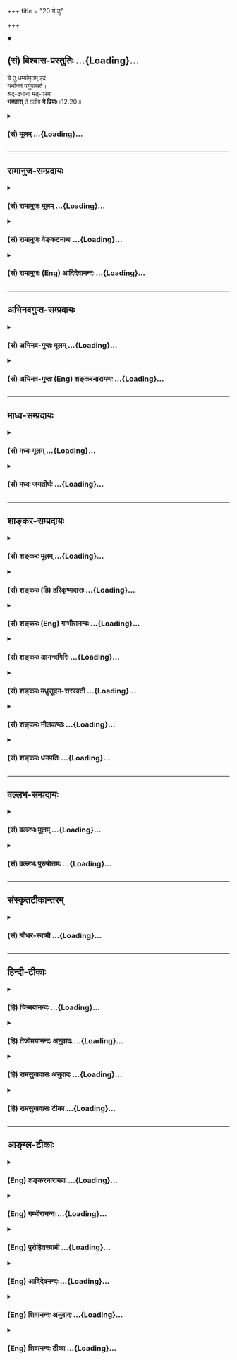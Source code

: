 +++
title = "20 ये तु"

+++
<div class="js_include" newlevelforh1="2" title="(सं) विश्वास-प्रस्तुतिः" unfilled url="/mahAbhAratam/shlokashaH/06-bhIShma-parva/03-bhagavad-gItA-parva/saMskRtam/vishvAsa-prastutiH/12_bhakti-yogaH/20_ye_tu.md">
<details open><summary><h2>(सं) विश्वास-प्रस्तुतिः ...{Loading}...</h2></summary>

ये तु धर्म्यामृतम् इदं  
यथोक्तं पर्युपासते।  
श्रद्-दधाना मत्-परमा  
**भक्तास्** ते ऽतीव **मे प्रियाः**॥12.20॥
</details>
</div>
<div class="js_include collapsed" newlevelforh1="3" title="(सं) मूलम्" unfilled url="/mahAbhAratam/shlokashaH/06-bhIShma-parva/03-bhagavad-gItA-parva/saMskRtam/mUlam/12_bhakti-yogaH/20_ye_tu.md">
<details><summary><h3>(सं) मूलम् ...{Loading}...</h3></summary>

ये तु धर्म्यामृतमिदं यथोक्तं पर्युपासते।  
श्रद्दधाना मत्परमा भक्तास्तेऽतीव मे प्रियाः।।12.20।।
</details>
</div>


_________________
## रामानुज-सम्प्रदायः
<div class="js_include collapsed" newlevelforh1="3" title="(सं) रामानुजः मूलम्" unfilled url="/mahAbhAratam/shlokashaH/06-bhIShma-parva/03-bhagavad-gItA-parva/saMskRtam/rAmAnujaH/mUlam/12_bhakti-yogaH/20_ye_tu.md">
<details><summary><h3>(सं) रामानुजः मूलम् ...{Loading}...</h3></summary>

।।12.20।। धर्म्यं च अमृतं चइति **धर्म्यामृतं ये तु** प्राप्यसमं प्रापकं
भक्तियोगं **यथोक्तंमय्यावेश्य मनो ये माम्** (गीता 12।2) इत्यादिना उक्तेन
प्रकारेण **उपासते ते भक्ता** अतितरां **मे प्रियाः। ,**

</details>
</div>
<div class="js_include collapsed" newlevelforh1="3" title="(सं) रामानुजः वेङ्कटनाथः" unfilled url="/mahAbhAratam/shlokashaH/06-bhIShma-parva/03-bhagavad-gItA-parva/saMskRtam/rAmAnujaH/venkaTanAthaH/12_bhakti-yogaH/20_ye_tu.md">
<details><summary><h3>(सं) रामानुजः वेङ्कटनाथः ...{Loading}...</h3></summary>

  
  
।।12.20।। अध्यायोपक्रमे प्रश्नपूर्वकं भक्तियोगनिष्ठस्य
अक्षरनिष्ठाच्छ्रैष्ठ्यं ह्युक्तम् भक्तियोगाशक्तिप्रसङ्गेन अक्षरयोगस्य
परम्परया भक्तियोगसाधनत्वं तदपेक्षितगुणाश्चोक्ताः
अथाध्यायारम्भगतप्रश्नस्योत्तरं प्रपञ्चितं निगमयतीत्याह --
अस्मादिति। मय्यावेश्य मनो ये माम् \[12।2\] इति श्लोकोऽयं चैकार्थ एव
ह्युपलभ्यत इत्यभिप्रायेणयथोपक्रममित्युक्तम्। तत्रनित्ययुक्ताः \[12।2\]
इत्युक्त एवार्थोऽत्रमत्परमाः इत्युच्यते। तत्रश्रद्धया परयोपेताः \[12।2\]
इत्युक्तम् अत्र तुश्रद्दधानाः इति। तत्रते मे युक्ततमा मताः \[12।2\]
इत्युक्तम् अत्र तु तत्फलितत्वेनभक्तास्तेऽतीव मे प्रियाः इत्युच्यते। अतः
स एवार्थोऽत्रोपसंह्रियते। अस्य चाधिकार्यन्तरपरत्वे तुशब्दविशेषणादयो
हेतवः पूर्वमेवोक्ताः। अनेनैव च श्लोकेन
मध्यमषट्कप्रधानार्थभक्तियोगोपसंहारश्च कृतो भवति। धर्म्यामृतम् इत्यनेन
विवक्षितमाकारद्वयं वक्तुं तदुपयुक्तं कर्मधारयत्वं दर्शयति -- धर्म्यं
चामृतं चेति। धर्मादनपेतं धर्म्यम्। अतोऽत्र धर्म्यशब्देन
साधनत्ववचनादमृतशब्देनामृतसाधनत्वस्याविवक्षितत्वात्फलवदेव भोग्यत्वं
विवक्षितमित्याहये तु प्राप्यसममिति। यथोक्तमिति व्याख्येयपदोपादानम्।
प्रसङ्गागतकर्मयोगोक्तेर्व्युदासायमय्यावेश्येत्यादिकमुक्तम्।
पूर्वोक्तानामन्येषामपि भक्तत्वमस्तीति तद्व्यवच्छेदायते भक्ता इति
विशेष्यते। पूर्वेषु प्रियत्वमुदारत्वप्रयुक्तम् अस्मिंस्तु
स्वाभिमतान्तरात्मत्वप्रयुक्तम्। अतो ह्यतीव प्रियत्वमिहोक्तम्। उक्तं च
प्रागेवउदाराः सर्व एवैते ज्ञानी त्वात्मैव मे मतम् \[7।18\]
इत्याद्युपक्रम्यस महात्मा सुदुर्लभः \[7।19\] इति। एतेनअद्वेष्टा
\[12।13\] इत्यादिना प्रक्रान्तं धर्मजातंये तु धर्म्यामृतम् इति
श्लोकेनोपसंह्रियत इति परोक्तं निरस्तम्; भिन्नाधिकारविषयत्वस्य
व्यञ्जितत्वात्। इति कवितार्किकसिंहस्य सर्वतन्त्रस्वतन्त्रस्य
श्रीमद्वेङ्कटनाथस्य वेदान्ताचार्यस्य कृतिषु,

</details>
</div>
<div class="js_include collapsed" newlevelforh1="3" title="(सं) रामानुजः (Eng) आदिदेवानन्दः" unfilled url="/mahAbhAratam/shlokashaH/06-bhIShma-parva/03-bhagavad-gItA-parva/saMskRtam/rAmAnujaH/english/AdidevAnandaH/12_bhakti-yogaH/20_ye_tu.md">
<details><summary><h3>(सं) रामानुजः (Eng) आदिदेवानन्दः ...{Loading}...</h3></summary>

12.20 But those who follow Bhakti Yoga - 'which is a nectar of virtuous duty,' i.e., which is at once virtuous duty and nectar, and which even as a menas, is eal to its end in conferring bliss on those who follow is as stated above, i.e., in the manner taught in the stanza beginning with
'Those who, focusing their minds on Me' (12.2) - such devotees are exceedingly dear to Me.

</details>
</div>


_________________
## अभिनवगुप्त-सम्प्रदायः
<div class="js_include collapsed" newlevelforh1="3" title="(सं) अभिनव-गुप्तः मूलम्" unfilled url="/mahAbhAratam/shlokashaH/06-bhIShma-parva/03-bhagavad-gItA-parva/saMskRtam/abhinava-guptaH/mUlam/12_bhakti-yogaH/20_ye_tu.md">
<details><summary><h3>(सं) अभिनव-गुप्तः मूलम् ...{Loading}...</h3></summary>

।।12.15 -- 12.20।। यस्मादित्यादि मे प्रिया इत्यन्तम्। अनिकेतः -- इदमेव
मया कर्तव्यम् इति यस्य नास्ति प्रतिज्ञा। यथाप्राप्तहेवाकितया
सुखदुःखादिकमुपभुञ्ज्ञानः परमेश्वरविषयसमावेशितहृदयः सुखेनैव प्राप्नोति
परमकैवल्यम् इति।  
  
।। शिवम्।।  
  

</details>
</div>
<div class="js_include collapsed" newlevelforh1="3" title="(सं) अभिनव-गुप्तः (Eng) शङ्करनारायणः" unfilled url="/mahAbhAratam/shlokashaH/06-bhIShma-parva/03-bhagavad-gItA-parva/saMskRtam/abhinava-guptaH/english/shankaranArAyaNaH/12_bhakti-yogaH/20_ye_tu.md">
<details><summary><h3>(सं) अभिनव-गुप्तः (Eng) शङ्करनारायणः ...{Loading}...</h3></summary>

12.15-20 Yasmat etc. upto Me priyah. One who has no fixed thought : One
who has no resolution, \[in his mundane life\] like 'This alone must be
done by me'. He, who enjoys, with contentment, both pleasure and pain as
they come, and has his mind completely absorbed in Supreme Lord - that
person happily (or easily) attains the Supreme Isolation (Emancipation)

</details>
</div>


_________________
## माध्व-सम्प्रदायः
<div class="js_include collapsed" newlevelforh1="3" title="(सं) मध्वः मूलम्" unfilled url="/mahAbhAratam/shlokashaH/06-bhIShma-parva/03-bhagavad-gItA-parva/saMskRtam/madhvaH/mUlam/12_bhakti-yogaH/20_ye_tu.md">
<details><summary><h3>(सं) मध्वः मूलम् ...{Loading}...</h3></summary>

।।12.20।। पिण्डीकृत्योपसंहरति -- ये तु धर्म्यामृतमिति। धर्मो
विष्णुस्तद्विषयं धर्म्यम्। धर्म्यम्; अमृतं,मृत्यादिसंसारनाशकं चेति
धर्म्यामृतम्। श्रदास्तिक्यम्;श्रन्नामास्तिक्यमुच्यते इत्यभिधानम्।
तद्दधानाः श्रद्दधानाः।

</details>
</div>
<div class="js_include collapsed" newlevelforh1="3" title="(सं) मध्वः जयतीर्थः" unfilled url="/mahAbhAratam/shlokashaH/06-bhIShma-parva/03-bhagavad-gItA-parva/saMskRtam/madhvaH/jayatIrthaH/12_bhakti-yogaH/20_ye_tu.md">
<details><summary><h3>(सं) मध्वः जयतीर्थः ...{Loading}...</h3></summary>

।।12.20।। ये तु इत्युक्तमेव किमर्थमुच्यते इत्यत आह -- **पिण्डीकृत्ये**ति।
धर्म्यामृतमित्येतदप्रतीतार्थं व्याख्यातुं धर्मशब्दं तावद्व्याख्याति --
**धर्म** इति। तद्विषयं तदुपासनाङ्गत्वात् धर्मादनपेतं धर्म्यं; धर्मश्च
विष्णुः। नादृष्टं प्रवृत्तस्यासम्भवात्। निवृत्तस्यैतत्साधनत्वात्।
इदानीममृतशब्दं व्याकुर्वन् धर्म्यामृतमिति कर्मधारयोऽयमित्याह --
**धर्म्यमि**ति। न मृतं अमृतम्; नञ् विरुद्धार्थेऽमृतशब्दश्चोपलक्षक
इत्यर्थः। श्रद्दधाना इत्येतद्व्युत्पादयति -- **श्रदि**ति।
श्रच्छब्दस्योपसङ्ख्यानमित्युपसर्गत्वेनोपसङ्ख्यायमानस्याप्यस्य
सत्त्ववाचित्वमविरुद्धम्; उपसर्गत्वस्य कार्यविशेषार्थत्वात्।

</details>
</div>


_________________
## शाङ्कर-सम्प्रदायः
<div class="js_include collapsed" newlevelforh1="3" title="(सं) शङ्करः मूलम्" unfilled url="/mahAbhAratam/shlokashaH/06-bhIShma-parva/03-bhagavad-gItA-parva/saMskRtam/shankaraH/mUlam/12_bhakti-yogaH/20_ye_tu.md">
<details><summary><h3>(सं) शङ्करः मूलम् ...{Loading}...</h3></summary>

।।12.20।। --,**ये तु** संन्यासिनः **धर्म्यामृतं** धर्मादनपेतं धर्म्यं च
तत् अमृतं च तत्; अमृतत्वहेतुत्वात्; **इदं यथोक्तम्;** अद्वेष्टा
सर्वभूतानाम् इत्यादिना **पर्युपासते** अनुतिष्ठन्ति **श्रद्दधानाः** सन्तः
**मत्परमाः** यथोक्तः अहं अक्षरात्मा परमः निरतिशया गतिः येषां ते
मत्परमाः; मद्भक्ताः च उत्तमां परमार्थज्ञानलक्षणां भक्तिमाश्रिताः; **ते
अतीव मे प्रियाः।** प्रियो हि ज्ञानिनोऽत्यर्थम् इति यत् सूचितं तत्
व्याख्याय इह उपसंहृतम् भक्तास्तेऽतीव मे प्रियाः इति। यस्मात्
धर्म्यामृतमिदं यथोक्तमनुतिष्ठन् भगवतः विष्णोः परमेश्वरस्य अतीव प्रियः
भवति; तस्मात् इदं धर्म्यामृतं मुमुक्षुणा यत्नतः अनुष्ठेयं विष्णोः प्रियं
परं धाम जिगमिषुणा इति वाक्यार्थः।। इति श्रीमत्परमहंसपरिव्राजकाचार्यस्य
श्रीगोविन्दभगवत्पूज्यपादशिष्यस्य,श्रीमच्छंकरभगवतः कृतौ
श्रीमद्भगवद्गीताभाष्ये  
  
द्वादशोऽध्यायः।।  
  

</details>
</div>
<div class="js_include collapsed" newlevelforh1="3" title="(सं) शङ्करः (हि) हरिकृष्णदासः" unfilled url="/mahAbhAratam/shlokashaH/06-bhIShma-parva/03-bhagavad-gItA-parva/saMskRtam/shankaraH/hindI/harikRShNadAsaH/12_bhakti-yogaH/20_ye_tu.md">
<details><summary><h3>(सं) शङ्करः (हि) हरिकृष्णदासः ...{Loading}...</h3></summary>

।।12.20।। समस्त तृष्णासे निवृत्त हुए; परमार्थज्ञाननिष्ठ अक्षरोपासक
संन्यासियोंके अद्वेष्टा सर्वभूतानाम् इस श्लोकद्वारा प्रारम्भ किये हुए
धर्मसमूहका उपसंहार किया जाता है --, जो संन्यासी इस धर्ममय अमृतको अर्थात्
जो धर्मसे ओतप्रोत है और अमृतत्वका हेतु होनेसे अमृत भी है ऐसे इस
अद्वेष्टा सर्वभूतानाम् इत्यादि श्लोकोंद्वारा ऊपर कहे हुए ( उपदेश ) का
श्रद्धालु होकर सेवन करते हैं -- उसका अनुष्ठान करते हैं; वे मेरे परायण
अर्थात् मैं अक्षरस्वरूप परमात्मा ही जिनकी निरतिशय गति हूँ ऐसे; यथार्थ
ज्ञानरूप उत्तम भक्तिका अवलम्बन करनेवाले मेरे भक्त; मुझे अत्यन्त प्रिय
हैं। प्रियो हि ज्ञानिनोऽत्यर्थम् इस प्रकार जो विषय सूत्ररूपसे कहा गया था
यहाँ उसकी व्याख्या करके भक्तास्तेऽतीव मे प्रियाः इस वचनसे उसका उपसंहार
किया गया है। कहनेका अभिप्राय यह है कि इस यथोक्त धर्मयुक्त अमृतरूप
उपदेशका अनुष्ठान करनेवाला मनुष्य मुझ साक्षात् परमेश्वर विष्णुभगवान्का
अत्यन्त प्रिय हो जाता है; इसलिये विष्णुके प्यारे परमधामको प्राप्त करनेकी
इच्छावाले मुमुक्षु पुरुषको इस धर्मयुक्त अमृतका यत्नपूर्वक अनुष्ठान करना
चाहिये।

</details>
</div>
<div class="js_include collapsed" newlevelforh1="3" title="(सं) शङ्करः (Eng) गम्भीरानन्दः" unfilled url="/mahAbhAratam/shlokashaH/06-bhIShma-parva/03-bhagavad-gItA-parva/saMskRtam/shankaraH/english/gambhIrAnandaH/12_bhakti-yogaH/20_ye_tu.md">
<details><summary><h3>(सं) शङ्करः (Eng) गम्भीरानन्दः ...{Loading}...</h3></summary>

12.20 Tu, but; ye bhaktah, those devotees of Mine, the monks who have
resorted to the highest devotion consisting in the knowledge of the
supreme Reality; mat-paramah, who accept Me as the supreme Goal, to whom
I, as mentioned above, who am identical with the Immutable, am the
highest (parama), unsurpassable Goal; and sraddadhanah, with faith;
paryupasate, seek for, practise; idam, this; dharmyamrtam, ambrosia that
is indistinguishable from the virtues-that which is indistinguishable
from dharma (virtue) is dharmya, and this is called amrta (ambrosia)
since it leads to Immortality-; yatha-uktam, as stated above in, 'He who
is not hateful towards any creature,' etc.; te, they; are ativa, very;
priyah, dear; me, to Me. After having explained what was hinted in, 'For
I am very much dear to the man of Knowledge৷৷.'(7.17), that has been
concluded here in, 'Those devotees are very dear to Me.' Since by
seeking for this ambrosia which is indistinguishable from the virtues as
stated above one becomes very dear to Me, who am theLord Vishnu, the
supreme God, therefore this nectar which is indistinguishable from the
virtues has to be diligently sought for by one who is a seeker of
Liberation, who wants to attain the coveted Abode of Visnu. This is the
purport of the sentence. \[Thus, after the consummation of meditation on
the alified Brahman, one who aspires after the unalified Brahman, who
has the alifications mentioned in, 'He who is not hateful towards any
creature,' etc., who is pre-eminently fit for this purpose, and who
practises sravana etc. has the possibility of realizing the Truth from
which his Liberation logically follows. Hence, the conclusion is that
the meaning of the word tat (in the sentence tattvamasi) has to be
sought for, since his has the power to arouse the comprehension of the
meaning of that sentence, which is the means to Liberation.\]

</details>
</div>
<div class="js_include collapsed" newlevelforh1="3" title="(सं) शङ्करः आनन्दगिरिः" unfilled url="/mahAbhAratam/shlokashaH/06-bhIShma-parva/03-bhagavad-gItA-parva/saMskRtam/shankaraH/AnandagiriH/12_bhakti-yogaH/20_ye_tu.md">
<details><summary><h3>(सं) शङ्करः आनन्दगिरिः ...{Loading}...</h3></summary>

।।12.20।। अद्वेष्टेत्यादिधर्मजातं ज्ञानवतो लक्षणमुक्तं
तदुपपादितमनूद्योपसंहारश्लोकमवतारयति -- **अद्वेष्टेत्यादिना।**
चतुर्थपादस्य तात्पर्यमाह -- **प्रियो हीति।** यद्यपि यथोक्तं धर्मजातं
ज्ञानवतो लक्षणं तथापि जिज्ञासूनां ज्ञानोपायत्वेन यत्नादनुष्ठेयमिति
वाक्यार्थमुपसंहरति -- **यस्मादिति।** तदेवं
सोपाधिकाभिध्यानपरिपाकान्निरुपाधिकमनुसंदधानस्याद्वेष्टा
सर्वभूतानामित्यादिधर्मविशिष्टस्य मुख्यस्याधिकारिणः
श्रवणाद्यावर्तयतस्तत्त्वसाक्षात्कारसंभवात्ततो
मुक्त्युपपत्तेस्तद्धेतुवाक्यार्थधीविष(योऽन्व)ययोग्यस्तत्पदार्थोऽनुसंधेय
इति सिद्धम्। इति
श्रीमत्परमहंसपरिव्राजकाचार्यश्रीमच्छुद्धानन्दपूज्यपादशिष्यानन्दगिरिकृतौ
द्वादशोऽध्यायः।।12।।  
  

</details>
</div>
<div class="js_include collapsed" newlevelforh1="3" title="(सं) शङ्करः मधुसूदन-सरस्वती" unfilled url="/mahAbhAratam/shlokashaH/06-bhIShma-parva/03-bhagavad-gItA-parva/saMskRtam/shankaraH/madhusUdana-sarasvatI/12_bhakti-yogaH/20_ye_tu.md">
<details><summary><h3>(सं) शङ्करः मधुसूदन-सरस्वती ...{Loading}...</h3></summary>

।।12.20।। अद्वेष्टेत्यादिनाऽक्षरोपासकादीनां संन्यासिनां लक्षणभूतं
स्वभावसिद्धं धर्मजातमुक्तं। यथोक्तं वार्तिकेउत्पन्नात्मावबोधस्य
ह्यद्वेष्टृत्वादयो गुणाः। अयत्नतो भवन्त्येव नतु साधनरूपिणः।। इति। एतदेव
च पुरा स्थितप्रज्ञलक्षणरूपेणाभिहितं; तदिदं धर्मजातं प्रयत्नेन
संपाद्यमानं मुमुक्षोर्मोक्षसाधनं भवतीति प्रतिपादयन्नुपसंहरति --
येत्विति। ये तु संन्यासिनो मुमुक्षवो धर्म्यामृतं धर्मरूपममृतं
अमृतत्वसाधनत्वात् अमृतवदास्वाद्यत्वाद्वा; इदं यथोक्तं अद्वेष्टा
सर्वभूतानामित्यादिना प्रतिपादितं पर्युपासतेऽनुतिष्ठन्ति प्रयत्नेन
श्रद्दधानाः सन्तो मत्परमाः अहं भगवानक्षरात्मा वासुदेव एव परमः
प्राप्तव्यो निरतिशयगतिर्येषां ते मत्परमा भक्ता मां निरुपाधिकं ब्रह्म
भजमानास्तेऽतीव मे प्रियाः। प्रियो हि ज्ञानिनोऽत्यर्थमहं स च मम प्रियः इति
पूर्वसूचितस्यायमुपसंहारः। यस्माद्धर्म्यामृतमिदं श्रद्धयानुतिष्ठन्भगवतो
विष्णोः परमेश्वरस्यातीव प्रियो भवति तस्मादिदं ज्ञानवतः स्वभावसिद्धतया
लक्षणमपि मुमुक्षुणात्मतत्त्वजिज्ञासुनात्मज्ञानोपायत्वेन यत्नादनुष्ठेयं
विष्णोः परमं पदं जिगमिषुणेति वाक्यार्थः। तदेवं
सोपाधिब्रह्माभिध्यानपरिपाकान्निरुपाधिकं
ब्रह्मानुसंदधानस्याद्वेष्टृत्वादिधर्मविशिष्टस्य मुख्यस्याधिकारिणः
श्रवणमनननिदिध्यासनान्यावर्तयतो
वेदान्तवाक्यार्थतत्त्वसाक्षात्कारसंभवात्ततो
मुक्त्युपपत्तेर्मुक्तिहेतुवेदान्तमहावाक्यार्थोन्वययोग्यस्तत्पदार्थोऽनुसंधेय
इति मध्यमेन षट्केन सिद्धम्। जीवन्मुक्तेर्निर्विकल्पाद्विशिष्टा
निष्ठोक्तातोऽजेन भक्तेर्वरिष्ठा। तत्रानन्दाब्धौ कृता मे प्रतिष्ठा
येनातस्तं काशिराजं भजेऽहम्। ,

</details>
</div>
<div class="js_include collapsed" newlevelforh1="3" title="(सं) शङ्करः नीलकण्ठः" unfilled url="/mahAbhAratam/shlokashaH/06-bhIShma-parva/03-bhagavad-gItA-parva/saMskRtam/shankaraH/nIlakaNThaH/12_bhakti-yogaH/20_ye_tu.md">
<details><summary><h3>(सं) शङ्करः नीलकण्ठः ...{Loading}...</h3></summary>

।।12.20।। मुक्तलक्षणान्येव मुमुक्षोः साधनत्वेन विधत्ते -- **ये त्विति।**
ये मुमुक्षवः तु पूर्वोक्तमुक्तापेक्षया विलक्षणाः। इदं **अद्वेष्टा
सर्वभूतानाम्** इत्यादिना ग्रन्थेन प्रतिपादितं धर्मजातं तदेवामृतस्य
मोक्षस्य साधनत्वादमृतं धर्मामृतम्। यथोक्तमुक्तानतिक्रमेण पर्युपासते
साकल्येनानुतिष्ठन्ति। श्रद्दधानाः श्रद्धायुक्ताः मत्परमाः अहमेव
भगवान्वासुदेवोऽक्षराख्यः सर्वविशेषरहितः परमानन्दरूपः परमः पार्यन्तिकः
प्राप्यो येषां ते मत्परमाः भक्ताः शान्तिदान्त्यादिमन्तो
मद्भजनशीलास्तेऽतीव मे मम प्रियाः। ज्ञानी तु भगवत आत्मैव। परिशेषादतीव
प्रियत्वं भक्तेष्वेव पर्यवसन्नम्। यो मुक्तानां स्वाभाविको धर्मः स
मुमुक्षुणा यत्नतोऽनुष्ठेय इत्यर्थः। यथोक्तं वार्तिकेउत्पन्नात्मप्रबोधस्य
ह्यद्वेष्टृत्वादयो गुणाः। अयत्नतो भवन्त्येव न तु साधनरूपिणः। इति। समाप्त
उपासनाप्रधानस्तत्पदार्थविवेकः। अतःपरं वाक्यार्थविचारो
जीवब्रह्माभेदप्रतिपादको भविष्यति। ,

</details>
</div>
<div class="js_include collapsed" newlevelforh1="3" title="(सं) शङ्करः धनपतिः" unfilled url="/mahAbhAratam/shlokashaH/06-bhIShma-parva/03-bhagavad-gItA-parva/saMskRtam/shankaraH/dhanapatiH/12_bhakti-yogaH/20_ye_tu.md">
<details><summary><h3>(सं) शङ्करः धनपतिः ...{Loading}...</h3></summary>

।।12.20।। अद्वेष्टा सर्वभूतानामित्यादिनाक्षरोपासकानां निवृत्तसर्वैषणानां
संन्यासिनां परमार्थज्ञाननिष्ठानां धर्मजातमुपपाद्यपसंहरति -- ये त्विति।
येतु श्रद्दधानाः परया श्रद्धया युक्ताः सन्तो मत्परमा अहमेवाक्षरात्मा
परमे निरतिशया गतिर्येषां ते पर्युपासतेऽनुतिष्ठन्ति मद्भक्ताः उत्तमां
परमार्थज्ञानलक्षणां भक्तिमास्थितास्ते मे मम वासुदेवस्य परमात्मनोऽतिशयेन
प्रियाः। प्रियो हि ज्ञानिनोऽत्यर्थमहं सच मम प्रियः इति यत्सूचितं
तत्प्रतिपाद्योपसंहृतं भक्तास्तेऽतीव मे प्रिया इति। यस्माद्यथोक्तमिदं
धर्मामृतमुतिष्ठन् भगवतो वासुदेवस्यातिशयेन प्रियो भवति तस्माद्वासुदेवस्य
विष्णोः प्रियं धाम जिगमुषुणा मुमुक्षुणा इदं धर्मामृतं
यथावद्यत्नतोऽनुष्ठेयमिति वाक्यार्थः। एवं द्वादशाध्यायेन
सोपाधिकध्यानपरिपाकान्निरुपाधिकमक्षरमनुसंदधानस्याद्वेष्टा
सर्वभूतानामित्यादिधर्मविशिष्टस्य श्रवणाद्यावर्तनेन परमार्थज्ञानवतो
मुख्याधिकारिणः साक्षान्मोक्षप्राप्तियोग्यत्वं निरुपयता
सोपाधिकनिरुपाधिकस्तत्पदार्थः प्रदर्शितः।**यं संराध्य दुरत्ययां
प्रकृतिमुन्मुच्याप्नुवन्त्यक्षरं ध्येयं ज्ञेयमनेकयोगविभवैर्युक्तं परं
कारणम्।  
  
**विश्वाकारमनाद्यनन्तममलं भक्तप्रियं माधवं देवेशं शुभमध्यषट्कविदितं तं
तत्पदार्थ भजे।।1।।**सुधाधाराधारं विधुरमधराद्यैरघहरं धराधाराधारं
निखिलजगदाधारमजरम्।  
  
**निराधारं सारं जलजजमुखैर्ध्येयचरणं शिवं कृष्णं वन्दे सकलजनकं
भक्तिसुलभम्।।2।। इति
श्रीपरमहंसपरिव्राजकाचार्यश्रीबालस्वामिश्रीपादशिष्यदत्तवंशावतंसरामकुमारसूनुधनपतिविदुषा
विरचितायां श्रीगीताभाष्योत्कर्षदीपिकायां द्वादशोऽध्यायः।।12।।

</details>
</div>


_________________
## वल्लभ-सम्प्रदायः
<div class="js_include collapsed" newlevelforh1="3" title="(सं) वल्लभः मूलम्" unfilled url="/mahAbhAratam/shlokashaH/06-bhIShma-parva/03-bhagavad-gItA-parva/saMskRtam/vallabhaH/mUlam/12_bhakti-yogaH/20_ye_tu.md">
<details><summary><h3>(सं) वल्लभः मूलम् ...{Loading}...</h3></summary>

।।12.20।। एवं मर्यादायामक्षरात्मनिष्ठात्स्वपुष्टिभक्तियोगनिष्ठस्यातीव
प्रियत्वं प्रतिपादयन्नुक्तमुपसंहरति -- ये त्विति। ये दैवजीवा इदमेव
सेवाधर्मादनपेतमुक्तममृतं यथावत्पर्युपासते निषेवन्ते श्रद्दधाना
मदाश्रयास्ते भक्ता अतीव मे प्रिया इति। तथा भवेति
भावः। अव्यक्तोपासनामार्गे दुःखं मर्यादयाऽपि हि। सुखं पुष्टया
कृष्णभक्तिमार्गे सम्यगुदीरितम्।।1।।  
  

</details>
</div>
<div class="js_include collapsed" newlevelforh1="3" title="(सं) वल्लभः पुरुषोत्तमः" unfilled url="/mahAbhAratam/shlokashaH/06-bhIShma-parva/03-bhagavad-gItA-parva/saMskRtam/vallabhaH/puruShottamaH/12_bhakti-yogaH/20_ye_tu.md">
<details><summary><h3>(सं) वल्लभः पुरुषोत्तमः ...{Loading}...</h3></summary>

  
  
।।12.20।। उक्तभक्तिरूपमुपसंहरति -- ये त्विति। य इति सामान्योक्त्या नात्र
वर्णादिनियमः किन्तु ये केचन भाग्यवन्त इदं पुरत उक्तं धर्म्यामृतम् अक्षयं
मत्प्रसादात्मकफलरूपं यथोक्तं श्रद्दधानाः मदुक्तं सत्यमिति ज्ञानवन्तो
मत्परमाः मदेकनिष्ठाः सन्तः पर्युपासते मां सेवन्ते ते भक्ता मे अतीव
स्वात्मनः प्रिया भवन्तीत्यर्थः। नाऽहमात्मानमाशासे \[भाग.9।4।64\]
इतिवत्।  
  
एवमर्जुनमासिञ्चद्भक्तियोगामृतोक्तिभिः। सर्वसंशयमाच्छिद्य लोकोद्धारपरो
हरिः**।।1।।**

</details>
</div>


_________________
## संस्कृतटीकान्तरम्
<div class="js_include collapsed" newlevelforh1="3" title="(सं) श्रीधर-स्वामी" unfilled url="/mahAbhAratam/shlokashaH/06-bhIShma-parva/03-bhagavad-gItA-parva/saMskRtam/shrIdhara-svAmI/12_bhakti-yogaH/20_ye_tu.md">
<details><summary><h3>(सं) श्रीधर-स्वामी ...{Loading}...</h3></summary>

।।12.20।। उक्तं धर्मजातं सफलमुपसंहरति -- **ये त्विति।**
यथोक्तमुक्तप्रकारं धर्म एवामृतममृतत्वसाधनत्वात्। धर्म्यामृतमिदमिति
केचित्पठन्ति। तद्य उपासतेऽनुतिष्ठन्ति श्रद्धां कुर्वन्तो मत्परमाश्च
सन्तो मद्भक्ता अतीव मे प्रिया इति।

</details>
</div>


_________________
## हिन्दी-टीकाः
<div class="js_include collapsed" newlevelforh1="3" title="(हि) चिन्मयानन्दः" unfilled url="/mahAbhAratam/shlokashaH/06-bhIShma-parva/03-bhagavad-gItA-parva/hindI/chinmayAnandaH/12_bhakti-yogaH/20_ye_tu.md">
<details><summary><h3>(हि) चिन्मयानन्दः ...{Loading}...</h3></summary>

।।12.20।। यथोक्त अमृत धर्म उपर्युक्त पंक्तियों में सनातन धर्म का सार
दिया गया है। वस्तुत हिन्दू धर्म के अनुयायियों के जीवन का लक्ष्य
आत्मसाक्षात्कार करके उसे जीवन को अपने व्यक्तित्व के सभी स्तरों शारीरिक;
मानसिक और बौद्धिक पर जीने का है। उसके लिये केवल इतना पर्याप्त नहीं है कि
वह इस ज्ञान को बौद्धिक स्तर पर समझता है अथवा नियमित रूप से शास्त्रग्रन्थ
का पाठ करता है; या उन्हें अच्छी प्रकार दूसरों को समझा भी सकता है। उसे
चाहिए कि वह शास्त्रीय ज्ञान को आत्मसात् करके स्वयं पूर्ण पुरुष बन जाये।
इसलिए; भगवान् कहते हैं कि उसे श्रद्धावान् होना चाहिए यहाँ श्रद्धा शब्द
का अर्थ है स्वयं के अनुभव के द्वारा शास्त्र प्रतिपादित आत्मज्ञान्ा को
आत्मसात् करने की क्षमता। ऐसे भक्त मुझे अतिशय प्रिय हैं इस श्लोक के साथ
भक्त के लक्षणों का वर्णन करने वाले इस प्रकरण का षष्ठ भाग तथा यह अध्याय
भी समाप्त होता है। यद्यपि इसमें और कोई नया लक्षण नहीं बताया गया है; तथपि
इसमें भगवान् का समस्त साधकों को दिया हुआ पुनराश्वासन है कि उक्त गुणों से
सम्पन्न साधकों को भगवान् की परा भक्ति प्राप्त होगी। conclusion तत्सदिति
श्रीमद्भगवद्गीतासूपनिषस्तु ब्रह्मविद्यायां योगशास्त्रे  
  
श्रीकृष्णार्जुन संवादे भक्तियोगोनाम द्वादशोऽध्याय।। इस प्रकार
श्रीकृष्णार्जुन संवाद के रूप में ब्रह्मविद्या और योगशास्त्रस्वरूप
श्रीमद्भगवद्गीतोपनिषद् का भक्तियोग नामक बारहवां अध्याय समाप्त होता है।

</details>
</div>
<div class="js_include collapsed" newlevelforh1="3" title="(हि) तेजोमयानन्दः अनुवादः" unfilled url="/mahAbhAratam/shlokashaH/06-bhIShma-parva/03-bhagavad-gItA-parva/hindI/tejomayAnandaH/anuvAdaH/12_bhakti-yogaH/20_ye_tu.md">
<details><summary><h3>(हि) तेजोमयानन्दः अनुवादः ...{Loading}...</h3></summary>

।।12.20।। जो भक्त श्रद्धावान् तथा मुझे ही परम लक्ष्य समझने वाले हैं और
इस यथोक्त धर्ममय अमृत का अर्थात् धर्ममय जीवन का पालन करते हैं, वे मुझे
अतिशय प्रिय हैं।।

</details>
</div>
<div class="js_include collapsed" newlevelforh1="3" title="(हि) रामसुखदासः अनुवादः" unfilled url="/mahAbhAratam/shlokashaH/06-bhIShma-parva/03-bhagavad-gItA-parva/hindI/rAmasukhadAsaH/anuvAdaH/12_bhakti-yogaH/20_ye_tu.md">
<details><summary><h3>(हि) रामसुखदासः अनुवादः ...{Loading}...</h3></summary>

।।12.20।। जो मेरेमें श्रद्धा रखनेवाले और मेरे परायण हुए भक्त पहले कहे हुए
इस धर्ममय अमृतका अच्छी तरहसे सेवन करते हैं, वे मुझे अत्यन्त प्रिय हैं।

</details>
</div>
<div class="js_include collapsed" newlevelforh1="3" title="(हि) रामसुखदासः टीका" unfilled url="/mahAbhAratam/shlokashaH/06-bhIShma-parva/03-bhagavad-gItA-parva/hindI/rAmasukhadAsaH/TIkA/12_bhakti-yogaH/20_ye_tu.md">
<details><summary><h3>(हि) रामसुखदासः टीका ...{Loading}...</h3></summary>

।।12.20।।***व्याख्या --***  **ये तु --** यहाँ **ये** पदसे भगवान्ने उन
साधक भक्तोंका संकेत किया है; जिनके विषयमें अर्जुनने पहले श्लोकमें प्रश्न
करते हुए **ये** पदका प्रयोग किया था। उसी प्रश्नके उत्तरमें भगवान्ने
दूसरे श्लोकमें सगुणकी उपासना करनेवाले साधकोंको अपने मतमें (**ये** और
**ते** पदोंसे) **युक्ततमाः** बताया था। फिर उसी सगुणउपासनाके साधन बताये
और फिर सिद्ध भक्तोंके लक्षण बताकर अब उसी प्रसङ्गका उपसंहार करते हैं। यहाँ
**ये** पद उन परम श्रद्धालु भगवत्परायण साधकोंके लिये आया है। जो सिद्ध
भक्तोंके लक्षणोंको आदर्श मानकर साधन करते हैं।**तु** पदका प्रयोग प्रकरणको
अलग करनेके लिये किया जाता है। यहाँ सिद्ध भक्तोंके प्रकरणसे साधक भक्तोंके
प्रकरणको अलग करनेके लिये **तु** पदका प्रयोग हुआ है। इस पदसे ऐसा प्रतीत
होता है कि सिद्ध भक्तोंकी अपेक्षा साधक भक्त भगवान्को विशेष प्रिय
हैं।**श्रद्दधानाः --** भगवत्प्राप्ति हो जानेके कारण सिद्ध भक्तोंके
लक्षणोंमें श्रद्धाकी बात नहीं आयी क्योंकि जबतक नित्यप्राप्त भगवान्का
अनुभव नहीं होता; तभीतक श्रद्धाकी जरूरत रहती है। अतः इस पदको श्रद्धालु
साधक भक्तोंका ही वाचक मानना चाहिये। ऐसे श्रद्धालु भक्त भगवान्के धर्ममय
अमृतरूप उपदेशको (जो भगवान्ने तेरहवेंसे उन्नीसवें श्लोकतक कहा है)
भगवत्प्राप्तिके उद्देश्यसे अपनेमें उतारनेकी चेष्टा किया करते हैं। यद्यपि
भक्तिके साधनमें श्रद्धा और प्रेमका तथा ज्ञानके साधनमें विवेकका महत्त्व
होता है; तथापि इससे यह नहीं समझना चाहिये कि भक्तिके साधनमें विवेकका और
ज्ञानके साधनमें श्रद्धाका महत्त्व नहीं है। वास्तवमें श्रद्धा और विवेककी
सभी साधनोंमें बड़ी आवश्यकता है। विवेक होनेसे भक्तिसाधनमें तेजी आती है।
इसी प्रकार शास्त्रोंमें तथा परमात्मतत्त्वमें श्रद्धा होनेसे ही
ज्ञानसाधनका पालन हो सकता है। इसलिये भक्ति और ज्ञान दोनों ही साधनोंमें
श्रद्धा और विवेक सहायक हैं।**मत्परमाः --** साधक भक्तोंका सिद्ध भक्तोंमें
अत्यन्त पूज्यभाव होता है। उनकी सिद्ध भक्तोंके गुणोंमें श्रेष्ठ बुद्धि
होती है। अतः वे उन गुणोंको आदर्श मानकर आदरपूर्वक उनका अनुसरण करनेके लिये
भगवान्के परायण होते हैं। इस प्रकार भगवान्का चिन्तन करनेसे और भगवान्पर ही
निर्भर रहनेसे वे सब गुण उनमें स्वतः आ जाते हैं। भगवान्ने ग्यारहवें
अध्यायके पचपनवें श्लोकमें **मत्परमः** पदसे और इसी (बारहवें) अध्यायके छठे
श्लोकमें,**मत्पराः** पदसे अपने परायण होनेकी बात विशेषरूपसे कहकर अन्तमें
पुनः उसी बातको इस श्लोकमें,**मत्परमाः** पदसे कहा है। इससे सिद्ध होता है
कि भक्तियोगमें भगवत्परायणता मुख्य है। भगवत्परायण होनेपर भगवत्कृपासे
अपनेआप साधन होता है और असाधन(साधनके विघ्नों) का नाश होता
है।**धर्म्यामृतमिदं यथोक्तम् --** सिद्ध भक्तोंके उनतालीस लक्षणोंके
पाँचों प्रकरण धर्ममय अर्थात् धर्मसे ओतप्रोत हैं। उनमें किञ्चिन्मात्र भी
अधर्मका अंश नहीं है। जिस साधनमें साधनविरोधी अंश सर्वथा नहीं होता; वह
साधन अमृततुल्य होता है। पहले कहे हुए लक्षण समुदायके धर्ममय होनेसे तथा
उसमें साधनविरोधी कोई बात न होनेसे ही उसे धर्म्यामृत संज्ञा दी गयी
है। साधनमें साधनविरोधी कोई बात न होते हुए भी जैसा पहले कहा गया है; ठीक
वैसाकावैसा धर्ममय अमृतका सेवन तभी सम्भव है; जब साधकका उद्देश्य
किञ्चिन्मात्र भी धन; मान; बड़ाई; आदर; सत्कार; संग्रह; सुखभोग आदि न होकर
एकमात्र भगवत्प्राप्ति ही हो। प्रत्येक प्रकरणमें सब लक्षण धर्म्यामृत हैं।
अतः साधक जिस प्रकरणके लक्षणोंको आदर्श मानकर साधन करता है; उसके लिये वही
धर्म्यामृत है। धर्म्यामृतके जो **अद्वेष्टा सर्वभूतानां मैत्रः ৷৷.** आदि
लक्षण बताये गये हैं; वे आंशिकरूपसे साधकमात्रमें रहते हैं और इनके साथसाथ
कुछ दुर्गुणदुराचार भी रहते हैं। प्रत्येक प्राणीमें गुण और अवगुण दोनों ही
रहते हैं; फिर भी अवगुणोंका तो सर्वथा त्याग हो सकता है; पर गुणोंका सर्वथा
त्याग नहीं हो सकता। कारण कि साधन और स्वभावके अनुसार सिद्ध पुरुषमें
गुणोंका तारतम्य तो रहता है परन्तु उनमें गुणोंकी कमीरूप अवगुण
किञ्चिन्मात्र भी नहीं रहता। गुणोंमें न्यूनाधिकता रहनेसे उनके पाँच विभाग
किये गये हैं परन्तु अवगुण सर्वथा त्याज्य हैं अतः उनका विभाग हो ही नहीं
सकता। साधक सत्सङ्ग तो करता है; पर साथहीसाथ कुसङ्ग भी होता रहता है। वह
संयम तो करता है; पर साथहीसाथ असंयम भी होता रहता है। वह साधन तो करता है;
पर साथहीसाथ असाधन भी होता रहता है। जबतक साधनके साथ असाधन अथवा गुणोंके
साथ अवगुण रहते हैं; तबतक साधककी साधना पूर्ण नहीं होती। कारण कि असाधनके
साथ साधन अथवा अवगुणोंके साथ गुण उनमें भी पाये जाते हैं; जो साधक नहीं है।
इसके सिवाय जबतक साधनके साथ असाधन अथवा गुणोंके साथ अवगुण रहते हैं; तबतक
साधकमें अपने साधन अथवा गुणोंका अभिमान रहता है; जो आसुरी सम्पत्तिका आधार
है। इसलिये धर्म्यामृतका यथोक्त सेवन करनेके लिये कहा गया है। तात्पर्य यह
है कि इसका ठीक वैसा ही पालन होना चाहिये; जैसा वर्णन किया गया है। अगर
धर्म्यामृतके सेवनमें दोष (असाधन) भी साथ रहेंगे तो भगवत्प्राप्ति नहीं
होगी। अतः इस विषयमें साधकको विशेष सावधान रहना चाहिये। यदि साधनमें किसी
कारणवश आंशिकरूपसे कोई दोषमय वृत्ति उत्पन्न हो जाय; तो उसकी अवहेलना न
करके तत्परतासे उसे हटानेकी चेष्टा करनी चाहिये। चेष्टा करनेपर भी न हटे;
तो व्याकुलतापूर्वक प्रभुसे प्रार्थना करनी चाहिये। जितने सद्गुण; सदाचार;
सद्भाव आदि हैं; वे सबकेसब सत्(परमात्मा) के सम्बन्धसे ही होते हैं। इसी
प्रकार दुर्गुण; दुराचार; दुर्भाव आदि सब असत्के सम्बन्धसे ही होते हैं।
दुराचारीसेदुराचारी पुरुषमें भी सद्गुणसदाचारका सर्वथा अभाव नहीं होता
क्योंकि सत्(परमात्मा)का अंश होनेके कारण जीवमात्रका सत्से नित्यसिद्ध
सम्बन्ध है। परमात्मासे सम्बन्ध रहनेके कारण किसीनकिसी अंशमें उसमें
सद्गुणसदाचार रहेंगे ही। परमात्माकी प्राप्ति होनेपर असत्से सर्वथा
सम्बन्धविच्छेद हो जाता है और दुर्गुण; दुराचार; दुर्भाव आदि सर्वथा नष्ट
हो जाते हैं। सद्गुणसदाचारसद्भाव भगवान्की सम्पत्ति है। इसलिये साधक जितना
ही भगवान्के सम्मुख अथवा भगवत्परायण होता जायगा; उतने ही अंशमें स्वतः
सद्गुणसदाचारसद्भाव प्रकट होते जायँगे और दुर्गुणदुराचारदुर्भाव नष्ट होते
जायँगे। रागद्वेष; हर्षशोक; कामक्रोध आदि अन्तःकरणके विकार हैं; धर्म नहीं
(गीता 13। 6)। धर्मीके साथ धर्मका नित्यसम्बन्ध रहता है। जैसे; सूर्यरूप
धर्मीके साथ उष्णतारूप धर्मका नित्यसम्बन्ध रहता है; जो कभी मिट नहीं सकता।
अतः धर्मीके बिना धर्म तथा धर्मके बिना धर्मी नहीं रह सकता। कामक्रोधादि
विकार साधारण मनुष्यमें भी हर समय नहीं रहते; साधन करनेवालेमें कम होते
रहते हैं और सिद्ध पुरुषमें तो सर्वथा ही नहीं रहते। यदि ये विकार
अन्तःकरणके धर्म होते; तो हर समय एकरूपसे रहते और अन्तःकरण(धर्मी) के रहते
हुए कभी नष्ट नहीं होते। अतः ये अन्तःकरणके धर्म नहीं; प्रत्युत आगन्तुक
(आनेजानेवाले) विकार हैं। ,साधक जैसेजैसे अपने एकमात्र लक्ष्य भगवान्की ओर
बढ़ता है; वैसेहीवैसे रागद्वेषादि विकार मिटते जाते हैं और भगवान्को
प्राप्त होनेपर उन विकारोंका अत्यन्ताभाव हो जाता है। गीतामें जगहजगह
भगवान्ने **तयोर्न वशमागच्छेत्** (3। 34); **रागद्वेषवियुक्तैः** (2। 64);
**रागद्वेषौ व्युदस्य** (18। 51) आदि पदोंसे साधकोंको इन रागद्वेषादि
विकारोंका सर्वथा त्याग करनेके लिये कहा है। यदि ये (रागद्वेषादि)
अन्तःकरणके धर्म होते तो अन्तःकरणके रहते हुए इनका त्याग असम्भव होता और
असम्भवको सम्भव बनानेके लिये भगवान् आज्ञा भी कैसे दे सकते थेगीतामें सिद्ध
महापुरुषोंको रागद्वेषादि विकारोंसे सर्वथा मुक्त बताया गया है। जैसे; इसी
अध्यायके तेरहवें श्लोकसे उन्नीसवें श्लोकतक जगहजगह भगवान्ने सिद्ध
भक्तोंको रागद्वेषादि विकारोंसे सर्वथा मुक्त बताया है। इसलिये भी ये विकार
ही सिद्ध होते हैं; अन्तःकरणके धर्म नहीं। असत्से सर्वथा विमुख होनेसे उन
सिद्ध महापुरुषोंमें ये विकार लेशमात्र भी नहीं रहते। यदि अन्तःकरणमें ये
विकार बने रहते; तो फिर वे मुक्त किससे होतेजिसमें ये विकार लेशमात्र भी
नहीं हैं; ऐसे सिद्ध महापुरुषके अन्तःकरणके लक्षणोंको आदर्श मानकर
भगवत्प्राप्तिके लिये उनका अनुसरण करनेके लिये भगवान्ने उन लक्षणोंको यहाँ
**धर्म्यामृतम्**के नामसे सम्बोधित किया है।**पर्युपासते --** साधक
भक्तोंकी दृष्टिमें भगवान्के प्यारे सिद्ध भक्त अत्यन्त श्रद्धास्पद होते
हैं। भगवान्की तरफ स्वाभाविक आकर्षण (प्रियता) होनेके कारण उनमें दैवी
सम्पत्ति अर्थात् सद्गुण (भगवान्के होनेसे) स्वाभाविक ही आ जाते हैं। फिर
भी साधकोंका उन सिद्ध महापुरुषोंके गुणोंके प्रति स्वाभाविक आदरभाव होता है
और वे उन गुणोंको अपनेमें उतारनेकी चेष्टा करते हैं। यही साधक भक्तोंद्वारा
उन गुणोंका अच्छी तरहसे सेवन करना; उनको अपनाना है। इसी अध्यायके तेरहवेंसे
उन्नीसवें श्लोकतक; सात श्लोकोंमें धर्म्यामृतका जिस रूपमें वर्णन किया गया
है; उसका ठीक उसी रूपमें श्रद्धापूर्वक अच्छी तरह सेवन करनेके अर्थमें यहाँ
**पर्युपासते** पद प्रयुक्त हुआ है। अच्छी तरह सेवन करनेका तात्पर्य यही है
कि साधकमें किञ्चिन्मात्र भी अवगुण नहीं रहने चाहिये। जैसे; साधकमें
सम्पूर्ण प्राणियोंके प्रति करुणाका भाव पूर्णरूपसे भले ही न हो; पर उसमें
किसी प्राणीके प्रति अकरुणा(निर्दयता) का भाव बिलकुल भी नहीं रहना चाहिये।
साधकोंमें ये लक्षण साङ्गोपाङ्ग नहीं होते; इसीलिये उनसे इनका सेवन करनेके
लिये कहा गया है। साङ्गोपाङ्ग लक्षण होनेपर वे सिद्धकी कोटिमें आ
जायँगे। साधकमें भगवत्प्राप्तिकी तीव्र उत्कण्ठा और व्याकुलता होनेपर उसके
अवगुण अपनेआप नष्ट हो जाते हैं क्योंकि उत्कण्ठा और व्याकुलता अवगुणोंका खा
जाती है तथा उसके द्वारा साधन भी अपनेआप होने लगता है। इस कारण उसको
भगवत्प्राप्ति जल्दी और सुगमतासे हो जाती है।**भक्तास्तेऽतीव मे प्रियाः
--** भक्तिमार्गपर चलनेवाले भगवदाश्रित साधकोंके लिये यहाँ **भक्ताः** पद
प्रयुक्त हुआ है। भगवान्ने ग्यारहवें अध्यायके तिरपनवें श्लोकमें वेदाध्ययन;
तप; दान; यज्ञ आदिसे अपने दर्शनकी दुर्लभता बताकर चौवनवें श्लोकमें
अनन्यभक्तिसे अपने दर्शनकी सुलभताका वर्णन किया। फिर पचपनवें श्लोकमें अपने
भक्तके लक्षणोंके रूपमें अनन्यभक्तिके स्वरूपका वर्णन किया। इसपर अर्जुनने
इसी (बारहवें) अध्यायके पहले श्लोकमें यह प्रश्न किया कि सगुणसाकारके
उपासकों और निर्गुणनिराकारके उपासकोंमें श्रेष्ठ कौन है,भगवान्ने दूसरे
श्लोकमें इस प्रश्नके उत्तरमें (सगुणसाकारकी उपासना करनेवाले) उन साधकोंको
श्रेष्ठ बताया; जो भगवान्में मन लगाकर अत्यन्त श्रद्धापूर्वक उनकी उपासना
करते हैं। यहाँ उपसंहारमें उन्हीं साधकोंके लिये **भक्ताः**पद आया है। उन
साधक भक्तोंको भगवान् अपना अत्यन्त प्रिय बताते हैं। सिद्ध भक्तोंको प्रिय
और साधकोंको अत्यन्त प्रिय बतानेके दो कारण इस प्रकार हैं -- (1) सिद्ध
भक्तोंको तो तत्त्वका अनुभव अर्थात् भगवत्प्राप्ति हो चुकी है किन्तु साधक
भक्त भगवत्प्राप्ति न होनेपर भी श्रद्धापूर्वक भगवान्के परायण होते हैं।
इसलिये वे भगवान्को अत्यन्त प्रिय होते हैं। (2) सिद्ध भक्त भगवान्के बड़े
पुत्रके समान हैं।  
  
**मोरें प्रौढ़ तनय सम ग्यानी। परन्तु साधक भक्त भगवान्के छोटे; अबोध बालकके
समान हैं --,**बालक सुत सम दास अमानी।।  
  
(मानस 3। 43। 4)छोटा बालक स्वाभाविक ही सबको प्रिय लगता है। इसलिये
भगवान्को भी साधस भक्त अत्यन्त प्रिय हैं। (3) सिद्ध भक्तको तो भगवान् अपने
प्रत्यक्ष दर्शन देकर अपनेको ऋणमुक्त मान लेते हैं; पर साधक भक्त तो
(प्रत्यक्ष दर्शन न होनेपर भी) सरल विश्वासपूर्वक एकमात्र भगवान्के आश्रित
होकर उनकी भक्ति करते हैं। अतः उनको अभीतक अपने प्रत्यक्ष दर्शन न देनेके
कारण भगवान् अपनेको उनका ऋणी मानते हैं और इसीलिये उनको अपना अत्यन्त प्रिय
कहते हैं।**इस प्रकार ; तत्; सत् -- इन भगवन्नामोंके उच्चारणपूर्वक
ब्रह्मविद्या और योगशास्त्रमय श्रीमद्भगवद्गीतोपनिषद्रूप
श्रीकृष्णार्जुनसंवादमें भक्तियोग नामक बारहवाँ अध्याय पूर्ण हुआ।।12।। ,**

</details>
</div>


_________________
## आङ्ग्ल-टीकाः
<div class="js_include collapsed" newlevelforh1="3" title="(Eng) शङ्करनारायणः" unfilled url="/mahAbhAratam/shlokashaH/06-bhIShma-parva/03-bhagavad-gItA-parva/english/shankaranArAyaNaH/12_bhakti-yogaH/20_ye_tu.md">
<details><summary><h3>(Eng) शङ्करनारायणः ...{Loading}...</h3></summary>

12.20. Those, who resort, as instructed above, to this duty \[conducive to\] immortality, who have faith \[in it\] and have Me alone their goal
- those devotees are exceedingly dear to Me.

</details>
</div>
<div class="js_include collapsed" newlevelforh1="3" title="(Eng) गम्भीरानन्दः" unfilled url="/mahAbhAratam/shlokashaH/06-bhIShma-parva/03-bhagavad-gItA-parva/english/gambhIrAnandaH/12_bhakti-yogaH/20_ye_tu.md">
<details><summary><h3>(Eng) गम्भीरानन्दः ...{Loading}...</h3></summary>

12.20 But \[Tu (but) is used to distinguish those who have attained the highest Goal from the aspirants.-Tr.\] those devotees who accept Me as the supreme Goal, and with faith seek for this ambrosia \[M.S.'s reading is dharmamrtam-nectar in the form of virtue. Virtue is called nectar because it leads to Immortality, or because it is sweet like nectar.\]
which is indistinguishable from the virtues as stated above, they are very dear to Me.

</details>
</div>
<div class="js_include collapsed" newlevelforh1="3" title="(Eng) पुरोहितस्वामी" unfilled url="/mahAbhAratam/shlokashaH/06-bhIShma-parva/03-bhagavad-gItA-parva/english/purohitasvAmI/12_bhakti-yogaH/20_ye_tu.md">
<details><summary><h3>(Eng) पुरोहितस्वामी ...{Loading}...</h3></summary>

12.20 Verily those who love the spiritual wisdom as I have taught, whose faith never fails, and who concentrate their whole nature on Me, they indeed are My most beloved."

</details>
</div>
<div class="js_include collapsed" newlevelforh1="3" title="(Eng) आदिदेवनन्दः" unfilled url="/mahAbhAratam/shlokashaH/06-bhIShma-parva/03-bhagavad-gItA-parva/english/AdidevanandaH/12_bhakti-yogaH/20_ye_tu.md">
<details><summary><h3>(Eng) आदिदेवनन्दः ...{Loading}...</h3></summary>

12.20 But those devotees who follow this nectar of virtuous-duty as taught above, who are full of faith and who regard Me as the Supreme -
they are exceedingly dear to Me.

</details>
</div>
<div class="js_include collapsed" newlevelforh1="3" title="(Eng) शिवानन्दः अनुवादः" unfilled url="/mahAbhAratam/shlokashaH/06-bhIShma-parva/03-bhagavad-gItA-parva/english/shivAnandaH/anuvAdaH/12_bhakti-yogaH/20_ye_tu.md">
<details><summary><h3>(Eng) शिवानन्दः अनुवादः ...{Loading}...</h3></summary>

12.20 They verily who follow this immortal Dharma (law or doctrine) as described above, endowed with faith, regarding Me as their supreme goal,
they, the devotees, are exceedingly dear to Me.

</details>
</div>
<div class="js_include collapsed" newlevelforh1="3" title="(Eng) शिवानन्दः टीका" unfilled url="/mahAbhAratam/shlokashaH/06-bhIShma-parva/03-bhagavad-gItA-parva/english/shivAnandaH/TIkA/12_bhakti-yogaH/20_ye_tu.md">
<details><summary><h3>(Eng) शिवानन्दः टीका ...{Loading}...</h3></summary>

12.20 ये who; तु indeed; धर्म्यामृतम् immortal Dharma (Law); इदम् this;
यथोक्तम् as declared (above); पर्युपासते follow; श्रद्दधानाः endowed with faith; मत्परमाः regarding Me as their Supreme; भक्ताः devotees; ते
they; अतीव exceedingly; मे to Me; प्रियाः dear.Commentary The Blessed Lord has in this verse given a description of His excellent devotee.Amrita Dharma Amrita is the lifegiving nectar. Dharma is righteousness or wisdom. Dharma is that which leads to immortality when practised. The real devotees regard Me as their final or supreme refuge.Above Beginning with verse 13.A great truth that should not go unnoticed is that the devotee; the man of wisdom and the Yogi have all the same fundamental characteristics.Priyo hi Jnaninotyartham (I am exceedingly dear to the wise man) (VII.12) has thus been explained at length and concluded here thus; Te ativa me priyah (they are exceedinlgy dear to Me).He who follows this immortal Dharma as described above becomes exceedingly dear to the Lord. Therefore; every aspirant who thirsts for salvation; and who longs to attain the Supreme Abode of the Lord should follow this immortal Dharma with zeal and intense faith.Thus in the Upanishads of the glorious Bhagavad Gita; the science of the Eternal; the scripture of Yoga; the dialogue between Sri Krishna and Arjuna; ends the twelfth discourse entitledThe Yoga of Devotion.  
  

</details>
</div>
